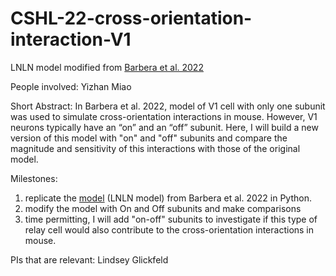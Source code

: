 # CSHL-22-cross-orientation-interaction-V1
LNLN model modified from [Barbera et al. 2022](https://www.sciencedirect.com/science/article/pii/S0896627321007856)

People involved: Yizhan Miao

Short Abstract:
In Barbera et al. 2022, model of V1 cell with only one subunit was used to simulate cross-orientation interactions in mouse. However, V1 neurons typically have an “on” and an “off” subunit. Here, I will build a new version of this model with "on" and "off" subunits and compare the magnitude and sensitivity of this interactions with those of the original model.

Milestones:
1. replicate the [model](https://figshare.com/articles/software/SuppFigure4_model_code_m/16755352?backTo=/collections/BarberaPriebeGlickfeld_Neuron_2022/5677225) (LNLN model) from Barbera et al. 2022 in Python.
2. modify the model with On and Off subunits and make comparisons
3. time permitting, I will add "on-off" subunits to investigate if this type of relay cell would also contribute to the cross-orientation interactions in mouse.

PIs that are relevant: Lindsey Glickfeld
